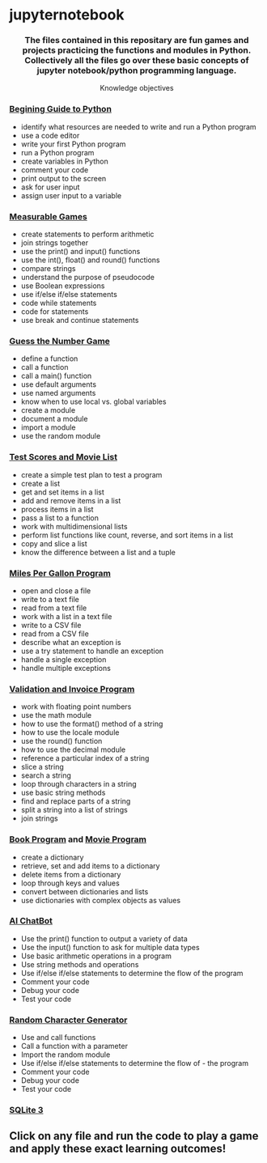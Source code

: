 # jupyternotebook

### <center>The files contained in this repositary are fun games and projects practicing the functions and modules in Python. Collectively all the files go over these basic concepts of jupyter notebook/python programming language.</center>

<center>Knowledge objectives</center>

### [Begining Guide to Python](BasicPython.ipynb)
- identify what resources are needed to write and run a Python program
- use a code editor
- write your first Python program
- run a Python program
- create variables in Python
- comment your code
- print output to the screen
- ask for user input
- assign user input to a variable

### [Measurable Games](MeasurableGames.ipynb)
- create statements to perform arithmetic 
- join strings together
- use the print() and input() functions
- use the int(), float() and round() functions
- compare strings
- understand the purpose of pseudocode
- use Boolean expressions
- use if/else if/else statements
- code while statements
- code for statements
- use break and continue statements

### [Guess the Number Game](GuessTheNumberGame.ipynb)
- define a function
- call a function
- call a main() function
- use default arguments
- use named arguments
- know when to use local vs. global variables
- create a module
- document a module
- import a module
- use the random module

### [Test Scores and Movie List](ListGames.ipynb)
- create a simple test plan to test a program
- create a list 
- get and set items in a list
- add and remove items in a list
- process items in a list
- pass a list to a function
- work with multidimensional lists
- perform list functions like count, reverse, and sort items in a list
- copy and slice a list
- know the difference between a list and a tuple

### [Miles Per Gallon Program](MilesPerGallonProgram/MilesPerGallonCode.ipynb)
- open and close a file
- write to a text file
- read from a text file
- work with a list in a text file
- write to a CSV file
- read from a CSV file
- describe what an exception is
- use a try statement to handle an exception
- handle a single exception
- handle multiple exceptions

### [Validation and Invoice Program](Validation&InvoicePrograms.ipynb)
- work with floating point numbers
- use the math module
- how to use the format() method of a string
- how to use the locale module
- use the round() function
- how to use the decimal module
- reference a particular index of a string
- slice a string
- search a string
- loop through characters in a string
- use basic string methods
- find and replace parts of a string
- split a string into a list of strings
- join strings

### [Book Program](Programs/Book_Catalog_Program.ipynb) and [Movie Program](Programs/Create_Account_program.ipynb)
- create a dictionary
- retrieve, set and add items to a dictionary
- delete items from a dictionary
- loop through keys and values
- convert between dictionaries and lists
- use dictionaries with complex objects as values

### [AI ChatBot](ChatbotPurchasePlan.ipynb)
- Use the print() function to output a variety of data
- Use the input() function to ask for multiple data types
- Use basic arithmetic operations in a program
- Use string methods and operations 
- Use if/else if/else statements to determine the flow of the program
- Comment your code
- Debug your code
- Test your code

### [Random Character Generator](RandomCharacterGenerator.ipynb)
- Use and call functions
- Call a function with a parameter
- Import the random module
- Use if/else if/else statements to determine the flow of - the program
- Comment your code
- Debug your code
- Test your code

### [SQLite 3]()

## Click on any file and run the code to play a game and apply these exact learning outcomes!